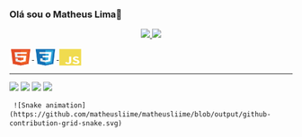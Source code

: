 

### Olá sou o Matheus Lima👋




<div align="center">
  <a href="https://github.com/matheusliime">
  <img height="180em" src="https://github-readme-stats.vercel.app/api?username=matheusliime&show_icons=true&theme=ocean_dark&include_all_commits=true&count_private=true"/>
  <img height="180em" src="https://github-readme-stats.vercel.app/api/top-langs/?username=matheusliime&layout=compact&langs_count=7&theme=ocean_dark"/>
</div>
 <div style="display: inline_block"><br>
  <img align="center" alt="mat-HTML" height="30" width="40" src="https://raw.githubusercontent.com/devicons/devicon/master/icons/html5/html5-original.svg">
  <img align="center" alt="mat-CSS" height="30" width="40" src="https://raw.githubusercontent.com/devicons/devicon/master/icons/css3/css3-original.svg">
   <img align="center" alt="mat-Js" height="30" width="40" src="https://raw.githubusercontent.com/devicons/devicon/master/icons/javascript/javascript-plain.svg">

  <img align="right" alt="" height="150" style="border-radius:50px;" src="https://pbs.twimg.com/profile_images/1358383040418955266/qoCkF2W4_400x400.jpg">
</div>
  
  <hr> 
<div> 
 
  <a href="https://instagram.com/Matheusliime" target="_blank"><img src="https://img.shields.io/badge/-Instagram-%23E4405F?style=for-the-badge&logo=instagram&logoColor=white" target="_blank"></a>
 <a href="https://discord.gg/wagxzStdcR" target="_blank"><img src="https://img.shields.io/badge/Discord-7289DA?style=for-the-badge&logo=discord&logoColor=white" target="_blank"></a> 
  <a href = "mailto:matheuslimademelo@gmail.com"><img src="https://img.shields.io/badge/-Gmail-%23333?style=for-the-badge&logo=gmail&logoColor=white" target="_blank"></a>
  <a href="https://www.linkedin.com/in/matheus7894" target="_blank"><img src="https://img.shields.io/badge/-LinkedIn-%230077B5?style=for-the-badge&logo=linkedin&logoColor=white" target="_blank"></a> 
 
     ![Snake animation](https://github.com/matheusliime/matheusliime/blob/output/github-contribution-grid-snake.svg)


 
</div>
